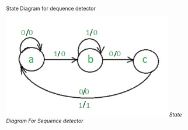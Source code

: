 State Diagram for dequence detector

![Image 1](https://github.com/pasiramavishan/myImages/blob/main/state%20diagram.jpg)
*State Diagram For Sequence detector*
